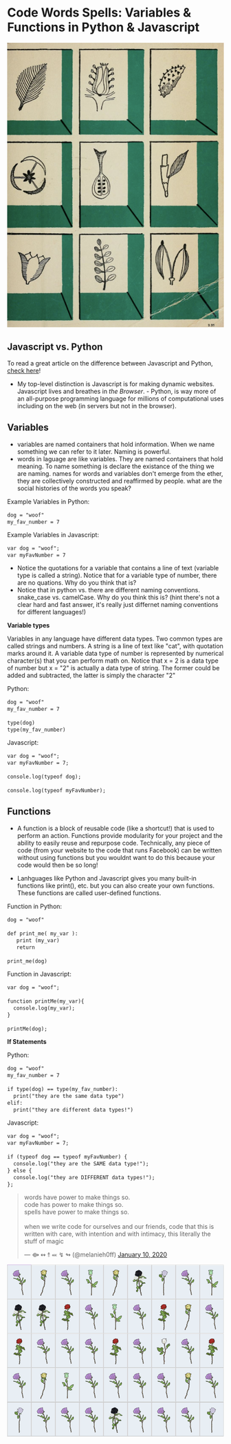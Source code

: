 # Code Words Spells: Variables & Functions in Python & Javascript

![](https://github.com/melaniehoff/code-words-spells/blob/master/1.png)

## Javascript vs. Python
To read a great article on the difference between Javascript and Python, [check here](https://skillcrush.com/2019/03/15/python-vs-javascript/)! 
- My top-level distinction is Javascript is for making dynamic websites. Javascript lives and breathes in _the Browser_. - Python, is way more of an all-purpose programming language for millions of computational uses including on the web (in servers but not in the browser).

## Variables

- variables are named containers that hold information. When we name something we can refer to it later. Naming is powerful. 
- words in laguage are like variables. They are named containers that hold meaning. To name something is declare the existance of the thing we are naming. names for words and variables don't emerge from the ether, they are collectively constructed and reaffirmed by people. what are the social histories of the words you speak?

Example Variables in Python:
```
dog = "woof"
my_fav_number = 7

```

Example Variables in Javascript:
```
var dog = "woof";
var myFavNumber = 7
```

- Notice the quotations for a variable that contains a line of text (variable type is called a string). Notice that for a variable type of number, there are no quations. Why do you think that is?
- Notice that in python vs. there are different naming conventions. snake_case vs. camelCase. Why do you think this is? (hint there's not a clear hard and fast answer, it's really just differnet naming conventions for different languages!)

**Variable types**

Variables in any language have different data types. Two common types are called strings and numbers. A string is a line of text like "cat", with quotation marks around it. A variable data type of number is represented by numerical character(s) that you can perform math on. Notice that x = 2 is a data type of number but x = "2" is actually a data type of string. The former could be added and subtracted, the latter is simply the character "2"

Python:
```
dog = "woof"
my_fav_number = 7

type(dog)
type(my_fav_number)
```

Javascript:
```
var dog = "woof";
var myFavNumber = 7;

console.log(typeof dog);

console.log(typeof myFavNumber);

```

## Functions
- A function is a block of reusable code (like a shortcut!) that is used to perform an action. Functions provide modularity for your project and the ability to easily reuse and repurpose code. Technically, any piece of code (from your website to the code that runs Facebook) can be written without using functions but you wouldnt want to do this because your code would then be so long!

- Lanhguages like Python and Javascript gives you many built-in functions like print(), etc. but you can also create your own functions. These functions are called user-defined functions.

Function in Python:
```
dog = "woof"

def print_me( my_var ):
   print (my_var)
   return

print_me(dog)
```

Function in Javascript:
```
var dog = "woof";

function printMe(my_var){
  console.log(my_var);
}

printMe(dog);
```

**If Statements**

Python:

```
dog = "woof"
my_fav_number = 7

if type(dog) == type(my_fav_number):
  print("they are the same data type")
elif:
  print("they are different data types!")
```

Javascript:

```
var dog = "woof";
var myFavNumber = 7;

if (typeof dog == typeof myFavNumber) {
  console.log("they are the SAME data type!");
} else {
  console.log("they are DIFFERENT data types!");
};
```

<blockquote class="twitter-tweet"><p lang="en" dir="ltr">words have power to make things so.<br>code has power to make things so.<br>spells have power to make things so.<br><br>when we write code for ourselves and our friends, code that this is written with care, with intention and with intimacy, this literally the stuff of magic</p>&mdash; ⟴ ↭ ⥉ ⬼ ↯ ↬ (@melanieh0ff) <a href="https://twitter.com/melanieh0ff/status/1215728556346691584?ref_src=twsrc%5Etfw">January 10, 2020</a></blockquote> 


![](https://github.com/melaniehoff/code-words-spells/blob/master/2.png)


